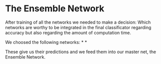 The Ensemble Network
====================

After training of all the networks we needed to make a decision:
Which networks are worthy to be integrated in the final classificator
regarding accuracy but also regarding the amount of computation time.

We choosed the following networks:
*
*

These give us their predictions and we feed them into our master net,
the Ensemble Network.
